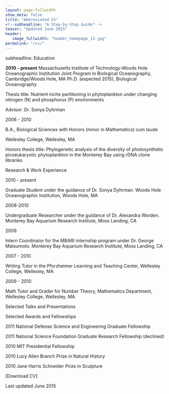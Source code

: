 ```yaml
---
layout: page-fullwidth
show_meta: false
title: "Abbreviated CV"
<!--subheadline: "A Step-by-Step Guide"-->
teaser: "Updated June 2015"
header:
   image_fullwidth: "header_homepage_13.jpg"
permalink: "/cv/"
---
```

subheadline: Education

<b>2010 - present</b>  Massachusetts Institute of Technology-Woods Hole Oceanographic Institution Joint Program in Biological Oceanography, Cambridge/Woods Hole, MA 
   Ph.D. (expected 2015), Biological Oceanography

   Thesis title:  Nutrient niche partitioning in phytoplankton under changing nitrogen (N) and phosphorus (P) environments

   Advisor:    Dr. Sonya Dyhrman

2006 - 2010

B.A., Biological Sciences with Honors (minor in Mathematics) cum laude

Wellesley College, Wellesley, MA

Honors thesis title: Phylogenetic analysis of the diversity of photosynthetic picoeukaryotic phytoplankton in the Monterey Bay using rDNA clone libraries

Research & Work Experience

2010 - present

Graduate Student under the guidance of Dr. Sonya Dyhrman. Woods Hole Oceanographic Institution, Woods Hole, MA

2008-2010

Undergraduate Researcher under the guidance of Dr. Alexandra Worden. Monterey Bay Aquarium Research Institute, Moss Landing, CA 

2009

Intern Coordinator for the MBARI internship program under Dr. George Matsumoto.  Monterey Bay Aquarium Research Institute, Moss Landing, CA

2007 - 2010

Writing Tutor in the Pforzheimer Learning and Teaching Center, Wellesley College, Wellesley, MA

2009 - 2010

Math Tutor and Grader for Number Theory, Mathematics Department, Wellesley College, Wellesley, MA

Selected Talks and Presentations

 

Selected Awards and Fellowships

2011       National Defense Science and Engineering Graduate Fellowship

2011       National Science Foundation Graduate Research Fellowship (declined)

2010       MIT Presidential Fellowship

2010       Lucy Allen Branch Prize in Natural History

2010       Jane Harris Schneider Prize in Sculpture

[Download CV]

Last updated June 2015

